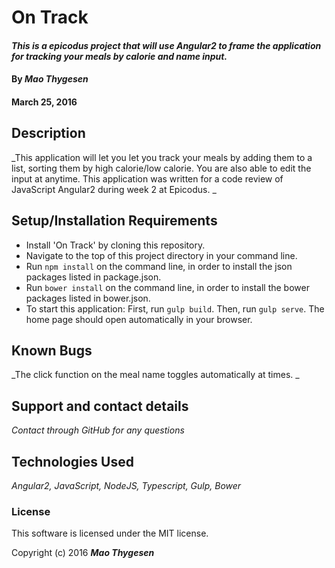 # On Track

#### _This is a epicodus project that will use Angular2 to frame the application for tracking your meals by calorie and name input._

#### By _**Mao Thygesen**_
#### March 25, 2016

## Description

_This application will let you let you track your meals by adding them to a list, sorting them by high calorie/low calorie. You are also able to edit the input at anytime. This application was written for a code review of JavaScript Angular2 during week 2 at Epicodus.  _

## Setup/Installation Requirements


* Install 'On Track' by cloning this repository.
* Navigate to the top of this project directory in your command line.
* Run `npm install` on the command line, in order to install the json packages listed in package.json.
* Run `bower install` on the command line, in order to install the bower packages listed in bower.json.
* To start this application: First, run `gulp build`. Then, run `gulp serve`. The home page should open automatically in your browser.


## Known Bugs

_The click function on the meal name toggles automatically at times.  _

## Support and contact details

_Contact through GitHub for any questions_

## Technologies Used

_Angular2, JavaScript, NodeJS, Typescript, Gulp, Bower_

### License

This software is licensed under the MIT license.

Copyright (c) 2016 **_Mao Thygesen_**
